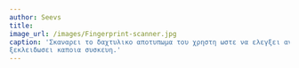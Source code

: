 ```yaml
---
author: Seevs
title: 
image_url: /images/Fingerprint-scanner.jpg
caption: 'Σκαναρει το δαχτυλικο αποτυπωμα του χρηστη ωστε να ελεγξει αν ειναι το σωστο για να
ξεκλειδωσει καποια συσκευη.'
---
```

